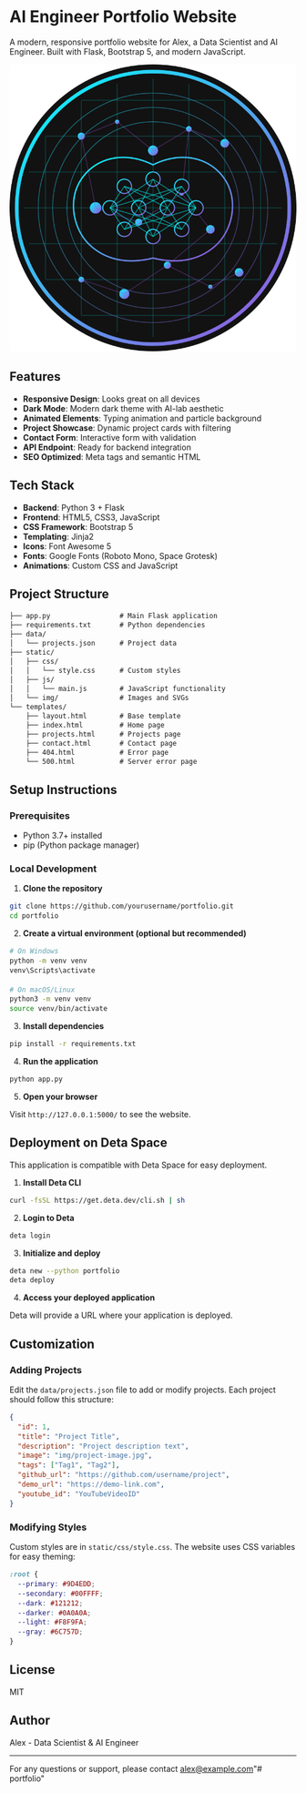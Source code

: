 # AI Engineer Portfolio Website

A modern, responsive portfolio website for Alex, a Data Scientist and AI Engineer. Built with Flask, Bootstrap 5, and modern JavaScript.

![Portfolio Preview](static/img/profile.svg)

## Features

- **Responsive Design**: Looks great on all devices
- **Dark Mode**: Modern dark theme with AI-lab aesthetic
- **Animated Elements**: Typing animation and particle background
- **Project Showcase**: Dynamic project cards with filtering
- **Contact Form**: Interactive form with validation
- **API Endpoint**: Ready for backend integration
- **SEO Optimized**: Meta tags and semantic HTML

## Tech Stack

- **Backend**: Python 3 + Flask
- **Frontend**: HTML5, CSS3, JavaScript
- **CSS Framework**: Bootstrap 5
- **Templating**: Jinja2
- **Icons**: Font Awesome 5
- **Fonts**: Google Fonts (Roboto Mono, Space Grotesk)
- **Animations**: Custom CSS and JavaScript

## Project Structure

```
├── app.py                 # Main Flask application
├── requirements.txt       # Python dependencies
├── data/
│   └── projects.json      # Project data
├── static/
│   ├── css/
│   │   └── style.css      # Custom styles
│   ├── js/
│   │   └── main.js        # JavaScript functionality
│   └── img/               # Images and SVGs
└── templates/
    ├── layout.html        # Base template
    ├── index.html         # Home page
    ├── projects.html      # Projects page
    ├── contact.html       # Contact page
    ├── 404.html           # Error page
    └── 500.html           # Server error page
```

## Setup Instructions

### Prerequisites

- Python 3.7+ installed
- pip (Python package manager)

### Local Development

1. **Clone the repository**

```bash
git clone https://github.com/yourusername/portfolio.git
cd portfolio
```

2. **Create a virtual environment (optional but recommended)**

```bash
# On Windows
python -m venv venv
venv\Scripts\activate

# On macOS/Linux
python3 -m venv venv
source venv/bin/activate
```

3. **Install dependencies**

```bash
pip install -r requirements.txt
```

4. **Run the application**

```bash
python app.py
```

5. **Open your browser**

Visit `http://127.0.0.1:5000/` to see the website.

## Deployment on Deta Space

This application is compatible with Deta Space for easy deployment.

1. **Install Deta CLI**

```bash
curl -fsSL https://get.deta.dev/cli.sh | sh
```

2. **Login to Deta**

```bash
deta login
```

3. **Initialize and deploy**

```bash
deta new --python portfolio
deta deploy
```

4. **Access your deployed application**

Deta will provide a URL where your application is deployed.

## Customization

### Adding Projects

Edit the `data/projects.json` file to add or modify projects. Each project should follow this structure:

```json
{
  "id": 1,
  "title": "Project Title",
  "description": "Project description text",
  "image": "img/project-image.jpg",
  "tags": ["Tag1", "Tag2"],
  "github_url": "https://github.com/username/project",
  "demo_url": "https://demo-link.com",
  "youtube_id": "YouTubeVideoID"
}
```

### Modifying Styles

Custom styles are in `static/css/style.css`. The website uses CSS variables for easy theming:

```css
:root {
  --primary: #9D4EDD;
  --secondary: #00FFFF;
  --dark: #121212;
  --darker: #0A0A0A;
  --light: #F8F9FA;
  --gray: #6C757D;
}
```

## License

MIT

## Author

Alex - Data Scientist & AI Engineer

---

For any questions or support, please contact alex@example.com"# portfolio" 
